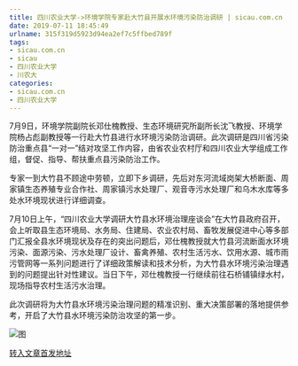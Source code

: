 ```yaml
---
title: 四川农业大学->环境学院专家赴大竹县开展水环境污染防治调研 | sicau.com.cn
date: 2019-07-11 18:45:49
urlname: 315f319d5923d94ea2ef7c5ffbed789f
tags: 
- sicau.com.cn
- sicau
- 四川农业大学
- 川农大
categories:
- sicau.com.cn
- 四川农业大学
---
```



7月9日，环境学院副院长邓仕槐教授、生态环境研究所副所长沈飞教授、环境学院杨占彪副教授等一行赴大竹县进行水环境污染防治调研。此次调研是四川省污染防治重点县“一对一”结对攻坚工作内容，由省农业农村厅和四川农业大学组成工作组，督促、指导、帮扶重点县污染防治工作。

专家一到大竹县不顾途中劳顿，立即下乡调研，先后对东河流域岗架大桥断面、周家镇生态养殖专业合作社、周家镇污水处理厂、观音寺污水处理厂和乌木水库等多处水环境现状进行详细调查。

7月10日上午，“四川农业大学调研大竹县水环境治理座谈会”在大竹县政府召开，会上听取县生态环境局、水务局、住建局、农业农村局、畜牧发展促进中心等多部门汇报全县水环境现状及存在的突出问题后，邓仕槐教授就大竹县河流断面水环境污染、面源污染、污水处理厂设计、畜禽养殖、农村生活污水、饮用水源、城市雨污管网等一系列问题进行了详细政策解读和技术分析，为大竹县水环境污染治理遇到的问题提出针对性建议。当日下午，邓仕槐教授一行继续前往石桥铺镇绿水村，现场指导农村生活污水治理。

此次调研将为大竹县水环境污染治理问题的精准识别、重大决策部署的落地提供参考，开启了大竹县水环境污染防治攻坚的第一步。



![图](https://news.sicau.edu.cn/__local/2/33/66/327336DFF7CBAD4B75CCAC7CC18_D284922A_20566.jpg)

[转入文章首发地址](https://news.sicau.edu.cn/info/1078/52530.htm)
